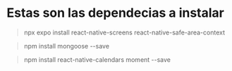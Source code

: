 # Estas son las dependecias a instalar #

> npx expo install react-native-screens react-native-safe-area-context

> npm install mongoose --save

> npm install react-native-calendars moment --save